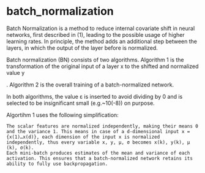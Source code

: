 # batch_normalization


Batch Normalization is a method to reduce internal covariate shift in neural networks, first described in (1), leading to the possible usage of higher learning rates. In principle, the method adds an additional step between the layers, in which the output of the layer before is normalized.

 

Batch normalization (BN) consists of two algorithms.  Algorithm 1 is the transformation of the original input of a layer x to the shifted and normalized value y

.  Algorithm 2 is the overall training of a batch-normalized network.

In both algorithms, the value ε is inserted to avoid dividing by 0 and is selected to be insignificant small (e.g.~10(-8)) on purpose.

Algortihm 1 uses the following simplification:

    The scalar features are normalized independently, making their means 0 and the variance 1. This means in case of a d-dimensional input x = {x(1)…x(d)}, each dimension of the input x is normalized independently, thus every variable x, y, μ, σ becomes x(k), y(k), μ (k), σ(k).
    Each mini-batch produces estimates of the mean and variance of each activation. This ensures that a batch-normalized network retains its ability to fully use backpropagation.
